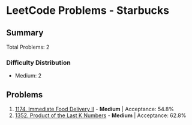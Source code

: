 # LeetCode Problems - Starbucks

## Summary
Total Problems: 2

### Difficulty Distribution

- Medium: 2

## Problems

1. [1174. Immediate Food Delivery II](https://leetcode.com/problems/immediate-food-delivery-ii/) - **Medium** | Acceptance: 54.8%
2. [1352. Product of the Last K Numbers](https://leetcode.com/problems/product-of-the-last-k-numbers/) - **Medium** | Acceptance: 62.8%